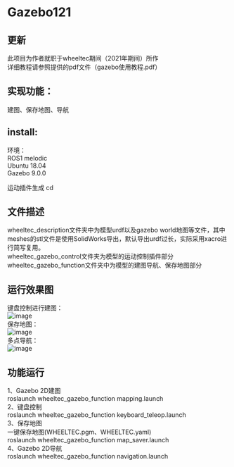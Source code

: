 # Gazebo121
## 更新
  此项目为作者就职于wheeltec期间（2021年期间）所作  
  详细教程请参照提供的pdf文件（gazebo使用教程.pdf）
## 实现功能：
  建图、保存地图、导航
## install:
  环境：  
  ROS1 melodic  
  Ubuntu 18.04  
  Gazebo 9.0.0  

  运动插件生成
  cd 
  
## 文件描述
  wheeltec_description文件夹中为模型urdf以及gazebo world地图等文件，其中meshes的stl文件是使用SolidWorks导出，默认导出urdf过长，实际采用xacro进行简写复用。  
  wheeltec_gazebo_control文件夹为模型的运动控制插件部分  
  wheeltec_gazebo_function文件夹中为模型的建图导航、保存地图部分

## 运行效果图
键盘控制进行建图：  
![image](https://github.com/user-attachments/assets/8b2d4c09-98f6-4ec8-aa7d-3cc495ea0616)  
保存地图：  
![image](https://github.com/user-attachments/assets/869d1ff5-d674-49c0-b43a-2ac07faf04af)  
多点导航：  
![image](https://github.com/user-attachments/assets/2ee91fde-d2c8-4a19-867f-188af5f46dd7)  

## 功能运行
1、Gazebo 2D建图  
roslaunch wheeltec_gazebo_function mapping.launch  
2、键盘控制  
roslaunch wheeltec_gazebo_function keyboard_teleop.launch  
3、保存地图  
一键保存地图(WHEELTEC.pgm、WHEELTEC.yaml)  
roslaunch wheeltec_gazebo_function map_saver.launch  
4、Gazebo 2D导航  
roslaunch wheeltec_gazebo_function navigation.launch  
